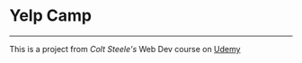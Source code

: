 # **Yelp Camp**
---
This is a project from *Colt Steele's* Web Dev course on 
[Udemy](https://www.udemy.com)